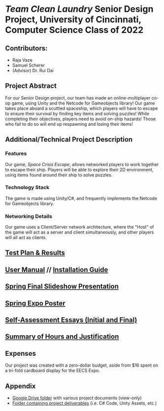# *Team Clean Laundry* Senior Design Project, University of Cincinnati, Computer Science Class of 2022
## Contributors:
 - Raja Vaze
 - Samuel Scherer
 - (Advisor) Dr. Rui Dai

## Project Abstract
For our Senior Design project, our team has made an online-multiplayer co-op game, using Unity and the Netcode for Gameobjects library! Our game takes place aboard a scuttled spaceship, which players will have to escape to ensure their survival by finding key items and solving puzzles! While completing their objectives, players need to avoid on-ship hazards! Those who fail to do so will end up respawning and losing their items!

## Additional/Technical Project Description
### Features
Our game, *Space Crisis Escape*, allows networked players to work together to escape their ship. Players will be able to explore their 2D environment, using items found around their ship to solve puzzles. 

### Technology Stack
The game is made using Unity/C#, and frequently implements the Netcode for Gameobjects library.

### Networking Details
Our game uses a Client/Server network architecture, where the "Host" of the game will act as a server and client simultaneously, and other players will all act as clients.

## [Test Plan & Results](https://docs.google.com/document/d/1CYnIe1eDAmB6U3Dy9Jrl0_qELpOeVDoDvKhV4TYlWAQ/edit?userstoinvite=thundercuber3@gmail.com&actionButton=1)

## [User Manual](https://github.com/swiimii/senior-design/tree/main/Documents/User%20Guides/user-manual.md) // [Installation Guide](https://github.com/swiimii/senior-design/tree/main/Documents/User%20Guides/installation-guide.md)

## [Spring Final Slideshow Presentation](https://docs.google.com/presentation/d/1wa9jlACCGNpujthrB7rCzOPotCHcn_TzFkorUl0m_RQ/edit?usp=sharing)

## [Spring Expo Poster](https://github.com/swiimii/senior-design/blob/main/Documents/Poster.pdf)

## [Self-Assessment Essays (Initial and Final)](https://github.com/swiimii/senior-design/tree/main/Documents/Capstone%20Assessments)

## [Summary of Hours and Justification](https://github.com/swiimii/senior-design/tree/main/Documents/Summary-Of-Hours/)

## Expenses 
Our project was created with a zero-dollar budget, aside from $16 spent on a tri-fold cardboard display for the EECS Expo.

## Appendix
 - [Google Drive folder](https://drive.google.com/drive/folders/1eCeh6q14ys2AvG4vdRlvScV9JNBE-aQN?usp=sharing) with various project documents (view-only)
 - [Folder containing project deliverables](https://github.com/swiimii/senior-design/tree/main/Senior-Design/Assets) (i.e. C# Code, Unity Assets, etc.)


